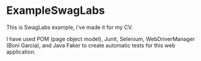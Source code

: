 # ExampleSwagLabs

This is SwagLabs example, i've made it for my CV.

I have used POM (page object model), Junit, Selenium, WebDriverManager (Boni Garcia), and Java Faker to create automatic tests for this web application.